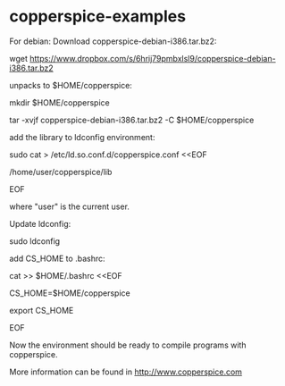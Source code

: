 # copperspice-examples
For debian:
Download copperspice-debian-i386.tar.bz2:

  wget https://www.dropbox.com/s/6hrij79pmbxlsl9/copperspice-debian-i386.tar.bz2
  
unpacks to $HOME/copperspice:
  
  mkdir $HOME/copperspice
  
  tar -xvjf copperspice-debian-i386.tar.bz2 -C $HOME/copperspice
  
add the library to ldconfig environment:

  sudo cat > /etc/ld.so.conf.d/copperspice.conf <<EOF
  
  /home/user/copperspice/lib
  
  EOF
  
where "user" is the current user.

Update ldconfig:

  sudo ldconfig
 
add CS_HOME to .bashrc:

  cat >> $HOME/.bashrc <<EOF
  
  CS_HOME=$HOME/copperspice
  
  export CS_HOME
  
  EOF

Now the environment should be ready to compile programs with copperspice.

More information can be found in http://www.copperspice.com
